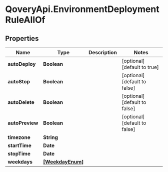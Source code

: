 # QoveryApi.EnvironmentDeploymentRuleAllOf

## Properties

Name | Type | Description | Notes
------------ | ------------- | ------------- | -------------
**autoDeploy** | **Boolean** |  | [optional] [default to true]
**autoStop** | **Boolean** |  | [optional] [default to false]
**autoDelete** | **Boolean** |  | [optional] [default to false]
**autoPreview** | **Boolean** |  | [optional] [default to false]
**timezone** | **String** |  | 
**startTime** | **Date** |  | 
**stopTime** | **Date** |  | 
**weekdays** | [**[WeekdayEnum]**](WeekdayEnum.md) |  | 



